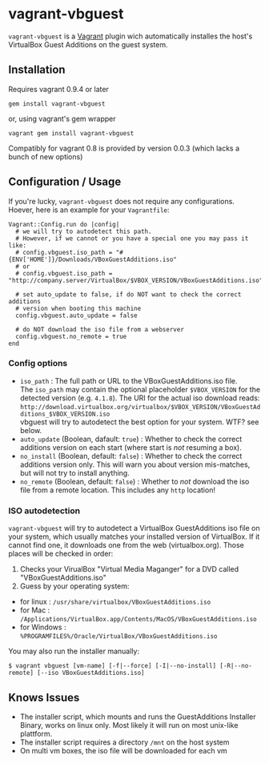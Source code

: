 # vagrant-vbguest

`vagrant-vbguest` is a [Vagrant](http://vagrantup.com) plugin wich automatically installes the host's VirtualBox Guest Additions on the guest system.

## Installation

Requires vagrant 0.9.4 or later

    gem install vagrant-vbguest

or, using vagrant's gem wrapper

    vagrant gem install vagrant-vbguest

Compatibly for vagrant 0.8 is provided by version 0.0.3 (which lacks a bunch of new options)

## Configuration / Usage

If you're lucky, `vagrant-vbguest` does not require any configurations. 
Hoever, here is an example for your `Vagrantfile`:

    Vagrant::Config.run do |config|
      # we will try to autodetect this path. 
      # However, if we cannot or you have a special one you may pass it like:
      # config.vbguest.iso_path = "#{ENV['HOME']}/Downloads/VBoxGuestAdditions.iso"
      # or
      # config.vbguest.iso_path = "http://company.server/VirtualBox/$VBOX_VERSION/VBoxGuestAdditions.iso"
      
      # set auto_update to false, if do NOT want to check the correct additions 
      # version when booting this machine
      config.vbguest.auto_update = false
      
      # do NOT download the iso file from a webserver
      config.vbguest.no_remote = true
    end
    
### Config options

* `iso_path` : The full path or URL to the VBoxGuestAdditions.iso file. <br/>
The `iso_path` may contain the optional placeholder `$VBOX_VERSION` for the detected version (e.g. `4.1.8`).
The URI for the actual iso download reads: `http://download.virtualbox.org/virtualbox/$VBOX_VERSION/VBoxGuestAdditions_$VBOX_VERSION.iso`<br/>
vbguest will try to autodetect the best option for your system. WTF? see below.
* `auto_update` (Boolean, dafault: `true`) : Whether to check the correct additions version on each start (where start is _not_ resuming a box).
* `no_install` (Boolean, default: `false`) : Whether to check the correct additions version only. This will warn you about version mis-matches, but will not try to install anything.
* `no_remote` (Boolean, default: `false`) : Whether to _not_ download the iso file from a remote location. This includes any `http` location!

### ISO autodetection

`vagrant-vbguest` will try to autodetect a VirtualBox GuestAdditions iso file on your system, which usually matches your installed version of VirtualBox.
If it cannot find one, it downloads one from the web (virtualbox.org). Those places will be checked in order:

1. Checks your VirualBox "Virtual Media Maganger" for a DVD called "VBoxGuestAdditions.iso"
2. Guess by your operating system:
  * for linux : `/usr/share/virtualbox/VBoxGuestAdditions.iso`
  * for Mac : `/Applications/VirtualBox.app/Contents/MacOS/VBoxGuestAdditions.iso`
  * for Windows : `%PROGRAMFILES%/Oracle/VirtualBox/VBoxGuestAdditions.iso`
    
You may also run the installer manually:

    $ vagrant vbguest [vm-name] [-f|--force] [-I|--no-install] [-R|--no-remote] [--iso VBoxGuestAdditions.iso]

## Knows Issues

* The installer script, which mounts and runs the GuestAdditions Installer Binary, works on linux only. Most likely it will run on most unix-like plattform. 
* The installer script requires a directory `/mnt` on the host system
* On multi vm boxes, the iso file will be downloaded for each vm